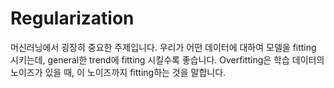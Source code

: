 # Regularization
머신러닝에서 굉장히 중요한 주제입니다. 
우리가 어떤 데이터에 대하여 모델을 fitting 시키는데, general한 trend에 fitting 시킬수록 좋습니다. Overfitting은 학습 데이터의 노이즈가 있을 때, 이 노이즈까지 fitting하는 것을 말합니다.
<!--stackedit_data:
eyJoaXN0b3J5IjpbLTExMTY5NTA3MDYsOTM4NDczMzA4XX0=
-->